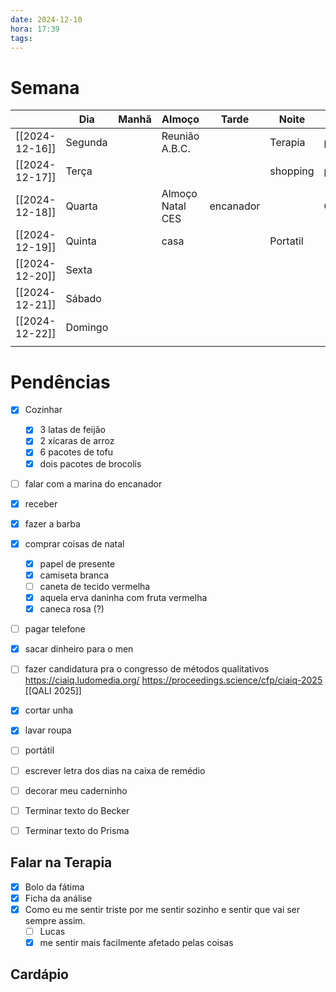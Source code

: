 ```yaml
---
date: 2024-12-10
hora: 17:39
tags:
---
```

# Semana
|                | **Dia** | Manhã | Almoço           | Tarde     | Noite    |        |
| -------------- | ------- | ----- | ---------------- | --------- | -------- | ------ |
| [[2024-12-16]] | Segunda |       | Reunião A.B.C.   |           | Terapia  | perna  |
| [[2024-12-17]] | Terça   |       |                  |           | shopping | peito  |
| [[2024-12-18]] | Quarta  |       | Almoço Natal CES | encanador |          | Costas |
| [[2024-12-19]] | Quinta  |       | casa             |           | Portatil |        |
| [[2024-12-20]] | Sexta   |       |                  |           |          |        |
| [[2024-12-21]] | Sábado  |       |                  |           |          |        |
| [[2024-12-22]] | Domingo |       |                  |           |          |        |
|                |         |       |                  |           |          |        |

# Pendências
- [x] Cozinhar
	- [x] 3 latas de feijão
	- [x] 2 xícaras de arroz
	- [x] 6 pacotes de tofu
	- [x] dois pacotes de brocolis
- [ ] falar com a marina do encanador
- [x] receber
- [x] fazer a barba
- [x] comprar coisas de natal
	- [x] papel de presente
	- [x] camiseta branca
	- [ ] caneta de tecido vermelha
	- [x] aquela erva daninha com fruta vermelha
	- [x] caneca rosa (?)
- [ ] pagar telefone
- [x] sacar dinheiro para o men
- [ ] fazer candidatura pra o congresso de métodos qualitativos https://ciaiq.ludomedia.org/ https://proceedings.science/cfp/ciaiq-2025 [[QALI 2025]]
- [x] cortar unha
- [x] lavar roupa
- [ ] portátil
- [ ] escrever letra dos dias na caixa de remédio
- [ ] decorar meu caderninho
- [ ] Terminar texto do Becker
- [ ] Terminar texto do Prisma




## Falar na Terapia
- [x] Bolo da fátima
- [x] Ficha da análise
- [x] Como eu me sentir triste por me sentir sozinho e sentir que vai ser sempre assim. 
	- [ ] Lucas
	- [x] me sentir mais facilmente afetado pelas coisas

## Cardápio






